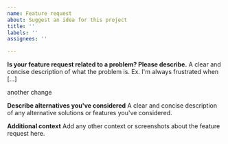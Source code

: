 ```yaml
---
name: Feature request
about: Suggest an idea for this project
title: ''
labels: ''
assignees: ''

---
```


**Is your feature request related to a problem? Please describe.**
A clear and concise description of what the problem is. Ex. I'm always frustrated when [...]

another change 

**Describe alternatives you've considered**
A clear and concise description of any alternative solutions or features you've considered.

**Additional context**
Add any other context or screenshots about the feature request here.
